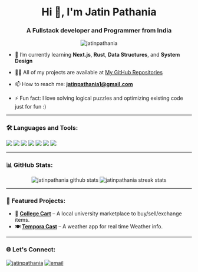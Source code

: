 <h1 align="center">Hi 👋, I'm Jatin Pathania</h1>
<h3 align="center">A Fullstack developer and Programmer from India</h3>

<p align="center">
  <img src="https://komarev.com/ghpvc/?username=jatinpathania&label=Profile%20views&color=0e75b6&style=flat" alt="jatinpathania" />
</p>

- 🌱 I’m currently learning **Next.js**, **Rust**, **Data Structures**, and **System Design**

- 👨‍💻 All of my projects are available at [My GitHub Repositories](https://github.com/jatinpathania?tab=repositories)

- 📫 How to reach me: **jatinpathania1@gmail.com**

- ⚡ Fun fact: I love solving logical puzzles and optimizing existing code just for fun :)

---

### 🛠️ Languages and Tools:
<p align="left">
  <img src="https://img.shields.io/badge/Java-ED8B00?style=for-the-badge&logo=java&logoColor=white"/>
  <img src="https://img.shields.io/badge/C++-00599C?style=for-the-badge&logo=c%2B%2B&logoColor=white"/>
  <img src="https://img.shields.io/badge/Python-3670A0?style=for-the-badge&logo=python&logoColor=ffdd54"/>
  <img src="https://img.shields.io/badge/React-20232A?style=for-the-badge&logo=react&logoColor=61DAFB"/>
  <img src="https://img.shields.io/badge/Tailwind_CSS-38B2AC?style=for-the-badge&logo=tailwind-css&logoColor=white"/>
  <img src="https://img.shields.io/badge/MySQL-005C84?style=for-the-badge&logo=mysql&logoColor=white"/>
  <img src="https://img.shields.io/badge/JavaScript-F7DF1E?style=for-the-badge&logo=javascript&logoColor=black"/>
</p>

---

### 📊 GitHub Stats:
<p align="center">
  <img src="https://github-readme-stats.vercel.app/api?username=jatinpathania&show_icons=true&theme=github_dark" alt="jatinpathania github stats"/>
  <img src="https://github-readme-streak-stats.herokuapp.com/?user=jatinpathania&theme=github-dark&hide_border=true" alt="jatinpathania streak stats"/>
</p>

---

### 📌 Featured Projects:
- 🚀 **[College Cart](https://github.com/jatinpathania/College-Cart)** – A local university marketplace to buy/sell/exchange items.
- 🍽️ **[Tempora Cast](https://github.com/jatinpathania/Weather-App)** – A weather app for real time Weather info.

---

### 🌐 Let's Connect:
<p align="left">
  <a href="www.linkedin.com/in/jatin-pathania-944617303" target="blank"><img align="center" src="https://img.shields.io/badge/LinkedIn-blue?style=for-the-badge&logo=linkedin&logoColor=white" alt="jatinpathania"/></a>
  <a href="mailto:jatinpathania1@gmail.com"><img align="center" src="https://img.shields.io/badge/Gmail-red?style=for-the-badge&logo=gmail&logoColor=white" alt="email"/></a>
</p>
